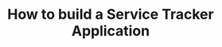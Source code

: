 ---
title: How to build a Service Tracker Application
book: tutorials
section: walkthroughs
weight: 40
chapter: servicetracker
---